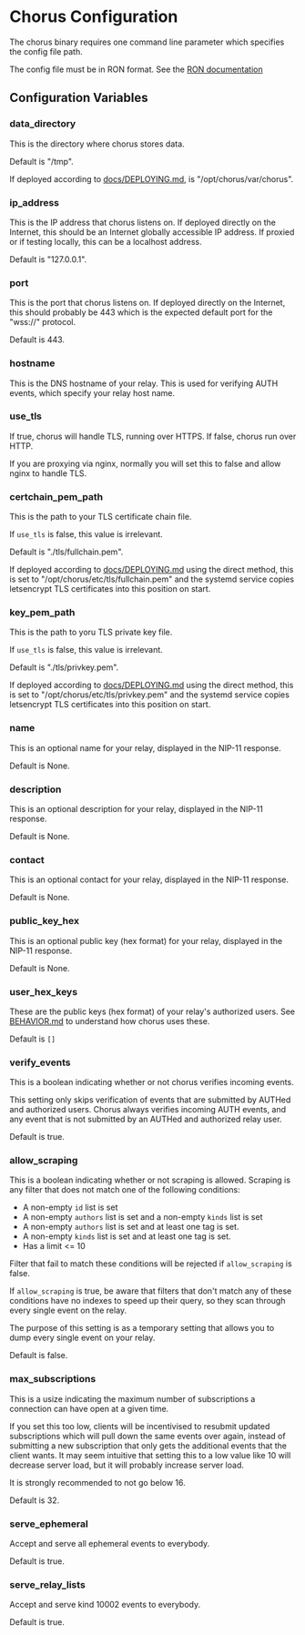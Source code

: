 # Chorus Configuration

The chorus binary requires one command line parameter which specifies the config file path.

The config file must be in RON format. See the [RON documentation](https://docs.rs/ron/latest/ron/)

## Configuration Variables

### data_directory

This is the directory where chorus stores data.

Default is "/tmp".

If deployed according to [docs/DEPLOYING.md](docs/DEPLOYING.md), is "/opt/chorus/var/chorus".

### ip_address

This is the IP address that chorus listens on. If deployed directly on the Internet, this should
be an Internet globally accessible IP address. If proxied or if testing locally, this can be
a localhost address.

Default is "127.0.0.1".

### port

This is the port that chorus listens on. If deployed directly on the Internet, this should
probably be 443 which is the expected default port for the "wss://" protocol.

Default is 443.

### hostname

This is the DNS hostname of your relay. This is used for verifying AUTH events, which specify
your relay host name.

### use_tls

If true, chorus will handle TLS, running over HTTPS.  If false, chorus run over HTTP.

If you are proxying via nginx, normally you will set this to false and allow nginx to handle
TLS.

### certchain_pem_path

This is the path to your TLS certificate chain file.

If `use_tls` is false, this value is irrelevant.

Default is "./tls/fullchain.pem".

If deployed according to [docs/DEPLOYING.md](docs/DEPLOYING.md) using the direct method,
this is set to "/opt/chorus/etc/tls/fullchain.pem" and the systemd service copies letsencrypt
TLS certificates into this position on start.

### key_pem_path

This is the path to yoru TLS private key file.

If `use_tls` is false, this value is irrelevant.

Default is "./tls/privkey.pem".

If deployed according to [docs/DEPLOYING.md](docs/DEPLOYING.md) using the direct method,
this is set to "/opt/chorus/etc/tls/privkey.pem" and the systemd service copies letsencrypt
TLS certificates into this position on start.

### name

This is an optional name for your relay, displayed in the NIP-11 response.

Default is None.

### description

This is an optional description for your relay, displayed in the NIP-11 response.

Default is None.

### contact

This is an optional contact for your relay, displayed in the NIP-11 response.

Default is None.

### public_key_hex

This is an optional public key (hex format) for your relay, displayed in the NIP-11 response.

Default is None.

### user_hex_keys

These are the public keys (hex format) of your relay's authorized users. See [BEHAVIOR.md](BEHAVIOR.md) to understand how chorus uses these.

Default is `[]`

### verify_events

This is a boolean indicating whether or not chorus verifies incoming events.

This setting only skips verification of events that are submitted by AUTHed and authorized users. Chorus always verifies incoming AUTH events, and any event that is not submitted by an AUTHed and authorized relay user.

Default is true.

### allow_scraping

This is a boolean indicating whether or not scraping is allowed. Scraping is any filter that does not match one of the following conditions:

- A non-empty `id` list is set
- A non-empty `authors` list is set and a non-empty `kinds` list is set
- A non-empty `authors` list is set and at least one tag is set.
- A non-empty `kinds` list is set and at least one tag is set.
- Has a limit <= 10

Filter that fail to match these conditions will be rejected if `allow_scraping` is false.

If `allow_scraping` is true, be aware that filters that don't match any of these conditions have no indexes to speed up their query, so they scan through every single event on the relay.

The purpose of this setting is as a temporary setting that allows you to dump every single event on your relay.

Default is false.

### max_subscriptions

This is a usize indicating the maximum number of subscriptions a connection can have open at a given time.

If you set this too low, clients will be incentivised to resubmit updated subscriptions which will pull down the same events over again, instead of submitting a new subscription that only gets the additional events that the client wants. It may seem intuitive that setting this to a low value like 10 will decrease server load, but it will probably increase server load.

It is strongly recommended to not go below 16.

Default is 32.

### serve_ephemeral

Accept and serve all ephemeral events to everybody.

Default is true.

### serve_relay_lists

Accept and serve kind 10002 events to everybody.

Default is true.
